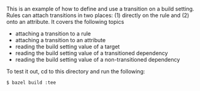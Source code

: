 This is an example of how to define and use a transition on a build setting. Rules can attach transitions
in two places: (1) directly on the rule and (2) onto an attribute. It covers the following topics
- attaching a transition to a rule
- attaching a transition to an attribute
- reading the build setting value of a target
- reading the build setting value of a transitioned dependency
- reading the build setting value of a non-transitioned dependency

To test it out, cd to this directory and run the following:
```
$ bazel build :tee
```